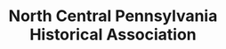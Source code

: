 ---
layout: repo
title: "North Central Pennsylvania Historical Association"
id: 14157
permalink: repos/14157/
---